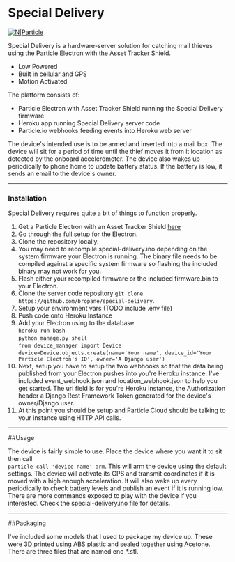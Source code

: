 # Special Delivery

[![N|Particle](https://cdn.particle.io/images/particle-horizontal-dark-093e6b1e.png)](https://www.particle.io/)

Special Delivery is a hardware-server solution for catching mail thieves using the Particle Electron with the Asset Tracker Shield.

  - Low Powered
  - Built in cellular and GPS
  - Motion Activated

The platform consists of:
  - Particle Electron with Asset Tracker Shield running the Special Delivery firmware
  - Heroku app running Special Delivery server code
  - Particle.io webhooks feeding events into Heroku web server

The device's intended use is to be armed and inserted into a mail box. The device will sit for a period of time until the thief moves it from it location as detected by the onboard accelerometer. The device also wakes up periodically to phone home to update battery status. If the battery is low, it sends an email to the device's owner.

----------

### Installation

Special Delivery requires quite a bit of things to function properly.

 1. Get a Particle Electron with an Asset Tracker Shield [here](https://store.particle.io/#asset-tracker)
 2. Go through the full setup for the Electron.
 3. Clone the repository locally.
 5. You may need to recompile special-delivery.ino depending on the system firmware your Electron is running. The binary file needs to be compiled against a specific system firmware so flashing the included binary may not work for you.
 6. Flash either your recompiled firmware or the included firmware.bin to your Electron.
 7. Clone the server code repository `git clone https://github.com/bropane/special-delivery`.
 8. Setup your environment vars (TODO include .env file)
 9. Push code onto Heroku Instance
 10. Add your Electron using to the database <br/>`heroku run bash`<br/> `python manage.py shell`<br/> `from device_manager import Device`<br/>`device=Device.objects.create(name='Your name', device_id='Your Particle Electron's ID', owner='A Django user')`
 11. Next, setup you have to setup the two webhooks so that the data being published from your Electron pushes into you're Heroku instance. I've included event_webhook.json and location_webhook.json to help you get started. The url field is for you're Heroku instance, the Authorization header a Django Rest Framework Token generated for the device's owner/Django user.
 12. At this point you should be setup and Particle Cloud should be talking to your instance using HTTP API calls.

----------

##Usage

The device is fairly simple to use. Place the device where you want it to sit then call <br/>`particle call 'device name' arm`.
This will arm the device using the default settings. The device will activate its GPS and transmit coordinates if it is moved with a high enough acceleration. It will also wake up every periodically to check battery levels and publish an event if it is running low. There are more commands exposed to play with the device if you interested. Check the special-delivery.ino file for details.

--------

##Packaging

I've included some models that I used to package my device up. These were 3D printed using ABS plastic and sealed together using Acetone. There are three files that are named enc_*.stl.
